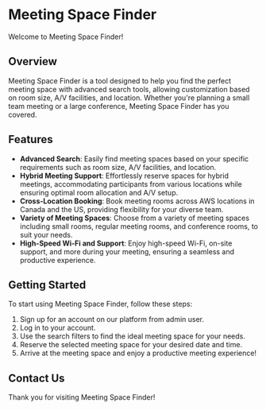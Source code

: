 # Meeting Space Finder

Welcome to Meeting Space Finder!

## Overview

Meeting Space Finder is a tool designed to help you find the perfect meeting space with advanced search tools, allowing customization based on room size, A/V facilities, and location. Whether you're planning a small team meeting or a large conference, Meeting Space Finder has you covered.

## Features

- **Advanced Search**: Easily find meeting spaces based on your specific requirements such as room size, A/V facilities, and location.
- **Hybrid Meeting Support**: Effortlessly reserve spaces for hybrid meetings, accommodating participants from various locations while ensuring optimal room allocation and A/V setup.
- **Cross-Location Booking**: Book meeting rooms across AWS locations in Canada and the US, providing flexibility for your diverse team.
- **Variety of Meeting Spaces**: Choose from a variety of meeting spaces including small rooms, regular meeting rooms, and conference rooms, to suit your needs.
- **High-Speed Wi-Fi and Support**: Enjoy high-speed Wi-Fi, on-site support, and more during your meeting, ensuring a seamless and productive experience.

## Getting Started

To start using Meeting Space Finder, follow these steps:

1. Sign up for an account on our platform from admin user.
2. Log in to your account.
3. Use the search filters to find the ideal meeting space for your needs.
4. Reserve the selected meeting space for your desired date and time.
5. Arrive at the meeting space and enjoy a productive meeting experience!

## Contact Us

Thank you for visiting Meeting Space Finder!
